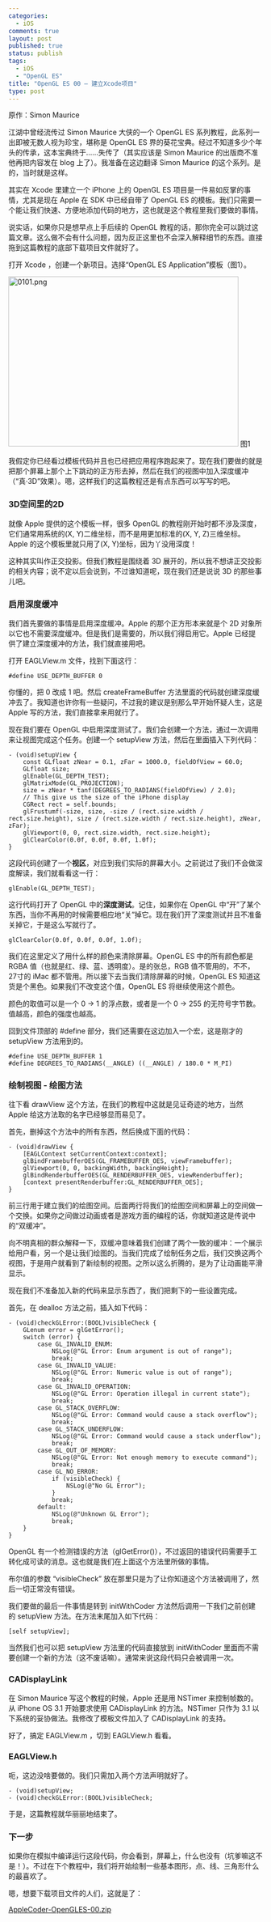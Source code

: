 ```yaml
--- 
categories: 
  - iOS
comments: true
layout: post
published: true
status: publish
tags: 
  - iOS
  - "OpenGL ES"
title: "OpenGL ES 00 – 建立Xcode项目"
type: post
---
```

原作：Simon Maurice

江湖中曾经流传过 Simon Maurice 大侠的一个 OpenGL ES 系列教程，此系列一出即被无数人视为珍宝，堪称是 OpenGL ES 界的葵花宝典。经过不知道多少个年头的传承，这本宝典终于……失传了（其实应该是 Simon Maurice 的出版商不准他再把内容发在 blog 上了）。我准备在这边翻译 Simon Maurice 的这个系列。是的，当时就是这样。

其实在 Xcode 里建立一个 iPhone 上的 OpenGL ES 项目是一件易如反掌的事情，尤其是现在 Apple 在 SDK 中已经自带了 OpenGL ES 的模板。我们只需要一个能让我们快速、方便地添加代码的地方，这也就是这个教程里我们要做的事情。

说实话，如果你只是想早点上手后续的 OpenGL 教程的话，那你完全可以跳过这篇文章。这么做不会有什么问题，因为反正这里也不会深入解释细节的东西。直接拖到这篇教程的底部下载项目文件就好了。

打开 Xcode ，创建一个新项目。选择“OpenGL ES Application”模板（图1）。

<img src="http://codeleaks.files.wordpress.com/2010/08/01011.png" alt="0101.png" title="0101.png" border="0" width="456" height="336">
图1

我假定你已经看过模板代码并且也已经把应用程序跑起来了。现在我们要做的就是把那个屏幕上那个上下跳动的正方形去掉，然后在我们的视图中加入深度缓冲（“真‧3D”效果）。嗯，这样我们的这篇教程还是有点东西可以写写的吧。

<h3>3D空间里的2D</h3>

就像 Apple 提供的这个模板一样，很多 OpenGL 的教程刚开始时都不涉及深度，它们通常用系统的(X, Y)二维坐标，而不是用更加标准的(X, Y, Z)三维坐标。Apple 的这个模板里就只用了(X, Y)坐标，因为丫没用深度！

这种其实叫作正交投影。但我们教程是围绕着 3D 展开的，所以我不想讲正交投影的相关内容；说不定以后会说到，不过谁知道呢，现在我们还是说说 3D 的那些事儿吧。

<h3>启用深度缓冲</h3>

我们首先要做的事情是启用深度缓冲。Apple 的那个正方形本来就是个 2D 对象所以它也不需要深度缓冲。但是我们是需要的，所以我们得启用它。Apple 已经提供了建立深度缓冲的方法，我们就直接用吧。

打开 EAGLView.m 文件，找到下面这行：



``` 
#define USE_DEPTH_BUFFER 0
```



你懂的，把 0 改成 1 吧。然后 createFrameBuffer 方法里面的代码就创建深度缓冲去了。我知道也许你有一些疑问，不过我的建议是别那么早开始怀疑人生，这是 Apple 写的方法，我们直接拿来用就行了。

现在我们要在 OpenGL 中启用深度测试了。我们会创建一个方法，通过一次调用来让视图完成这个任务。创建一个 setupView 方法，然后在里面插入下列代码：



``` 
- (void)setupView {
	const GLfloat zNear = 0.1, zFar = 1000.0, fieldOfView = 60.0;
	GLfloat size;
	glEnable(GL_DEPTH_TEST);
	glMatrixMode(GL_PROJECTION);
	size = zNear * tanf(DEGREES_TO_RADIANS(fieldOfView) / 2.0);
	// This give us the size of the iPhone display
	CGRect rect = self.bounds;
	glFrustumf(-size, size, -size / (rect.size.width / rect.size.height), size / (rect.size.width / rect.size.height), zNear, zFar);
	glViewport(0, 0, rect.size.width, rect.size.height);
	glClearColor(0.0f, 0.0f, 0.0f, 1.0f);
}
```



这段代码创建了一个<strong>视区</strong>，对应到我们实际的屏幕大小。之前说过了我们不会做深度解读，我们就看看这一行：



``` 
glEnable(GL_DEPTH_TEST);
```



这行代码打开了 OpenGL 中的<strong>深度测试</strong>。记住，如果你在 OpenGL 中“开”了某个东西，当你不再用的时候需要相应地“关”掉它。现在我们开了深度测试并且不准备关掉它，于是这么写就行了。



``` 
glClearColor(0.0f, 0.0f, 0.0f, 1.0f);
```



我们在这里定义了用什么样的颜色来清除屏幕。OpenGL ES 中的所有颜色都是 RGBA 值（也就是红、绿、蓝、透明度）。是的张总，RGB 值不管用的，不不，27寸的 iMac 都不管用。所以接下去当我们清除屏幕的时候，OpenGL ES 知道这货是个黑色。如果我们不改变这个值，OpenGL ES 将继续使用这个颜色。

颜色的取值可以是一个 0 -> 1 的浮点数，或者是一个 0 -> 255 的无符号字节数。值越高，颜色的强度也越高。

回到文件顶部的 #define 部分，我们还需要在这边加入一个宏，这是刚才的 setupView 方法用到的。



``` 
#define USE_DEPTH_BUFFER 1
#define DEGREES_TO_RADIANS(__ANGLE) ((__ANGLE) / 180.0 * M_PI)
```



<h3>绘制视图 - 绘图方法</h3>

往下看 drawView 这个方法，在我们的教程中这就是见证奇迹的地方，当然 Apple 给这方法取的名字已经够显而易见了。

首先，删掉这个方法中的所有东西，然后换成下面的代码：



``` 
- (void)drawView {
	[EAGLContext setCurrentContext:context];
	glBindFramebufferOES(GL_FRAMEBUFFER_OES, viewFramebuffer);
	glViewport(0, 0, backingWidth, backingHeight);
	glBindRenderbufferOES(GL_RENDERBUFFER_OES, viewRenderbuffer);
	[context presentRenderbuffer:GL_RENDERBUFFER_OES];
}
```



前三行用于建立我们的绘图空间。后面两行将我们的绘图空间和屏幕上的空间做一个交换。如果你之间做过动画或者是游戏方面的编程的话，你就知道这是传说中的“双缓冲”。

向不明真相的群众解释一下，双缓冲意味着我们创建了两个一致的缓冲：一个展示给用户看，另一个是让我们绘图的。当我们完成了绘制任务之后，我们交换这两个视图，于是用户就看到了新绘制的视图。之所以这么折腾的，是为了让动画能平滑显示。

现在我们不准备加入新的代码来显示东西了，我们把剩下的一些设置完成。

首先，在 dealloc 方法之前，插入如下代码：



``` 
- (void)checkGLError:(BOOL)visibleCheck {
	GLenum error = glGetError();
	switch (error) {
		case GL_INVALID_ENUM:
			NSLog(@"GL Error: Enum argument is out of range");
			break;
		case GL_INVALID_VALUE:
			NSLog(@"GL Error: Numeric value is out of range");
			break;
		case GL_INVALID_OPERATION:
			NSLog(@"GL Error: Operation illegal in current state");
			break;
		case GL_STACK_OVERFLOW:
			NSLog(@"GL Error: Command would cause a stack overflow");
			break;
		case GL_STACK_UNDERFLOW:
			NSLog(@"GL Error: Command would cause a stack underflow");
			break;
		case GL_OUT_OF_MEMORY:
			NSLog(@"GL Error: Not enough memory to execute command");
			break;
		case GL_NO_ERROR:
			if (visibleCheck) {
				NSLog(@"No GL Error");
			}
			break;
		default:
			NSLog(@"Unknown GL Error");
			break;
	}
}
```



OpenGL 有一个检测错误的方法（glGetError()），不过返回的错误代码需要手工转化成可读的消息。这也就是我们在上面这个方法里所做的事情。

布尔值的参数 “visibleCheck” 放在那里只是为了让你知道这个方法被调用了，然后一切正常没有错误。

我们要做的最后一件事情是转到 initWithCoder 方法然后调用一下我们之前创建的 setupView 方法。在方法末尾加入如下代码：



``` 
[self setupView];
```



当然我们也可以把 setupView 方法里的代码直接放到 initWithCoder 里面而不需要创建一个新的方法（这不废话嘛）。通常来说这段代码只会被调用一次。

<h3>CADisplayLink</h3>

在 Simon Maurice 写这个教程的时候，Apple 还是用 NSTimer 来控制帧数的。从 iPhone OS 3.1 开始要求使用 CADisplayLink 的方法。NSTimer 只作为 3.1 以下系统的妥协做法。我修改了模板文件加入了 CADisplayLink 的支持。

好了，搞定 EAGLView.m ，切到 EAGLView.h 看看。

<h3>EAGLView.h</h3>

呃，这边没啥要做的。我们只需加入两个方法声明就好了。



``` 
- (void)setupView;
- (void)checkGLError:(BOOL)visibleCheck;
```



于是，这篇教程就华丽丽地结束了。

<h3>下一步</h3>

如果你在模拟中编译运行这段代码，你会看到，屏幕上，什么也没有（坑爹嘛这不是！）。不过在下个教程中，我们将开始绘制一些基本图形，点、线、三角形什么的最喜欢了。

嗯，想要下载项目文件的人们，这就是了：

<a href="https://dl.dropbox.com/s/fu8bxmvn0inrhdj/AppleCoder-OpenGLES-00.zip?dl">AppleCoder-OpenGLES-00.zip </a>
